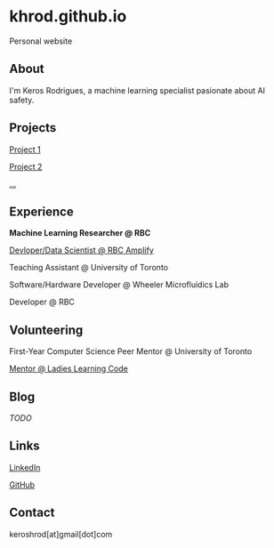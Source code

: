 # khrod.github.io
Personal website

## About
I'm Keros Rodrigues, a machine learning specialist pasionate about AI safety.

## Projects
[Project 1](https://www.khrod.github.io/project1/)

[Project 2](https://www.khrod.github.io/project2/)

[...](https://www.khrod.github.io/project3/)

## Experience
**Machine Learning Researcher @ RBC**

[Devloper/Data Scientist @ RBC Amplify](https://www.utoronto.ca/news/u-t-students-awarded-rbc-amplify-s-most-disruptive-prize-ai-used-monitoring-e-transfers)

Teaching Assistant @ University of Toronto

Software/Hardware Developer @ Wheeler Microfluidics Lab

Developer @ RBC

## Volunteering

First-Year Computer Science Peer Mentor @ University of Toronto

[Mentor @ Ladies Learning Code](https://notablelife.com/python-ladies-learning-code/)

## Blog
*TODO*

## Links
[LinkedIn](https://www.linkedin.com/in/keros-rodrigues/)

[GitHub](https://github.com/khrod/)

## Contact
keroshrod[at]gmail[dot]com
